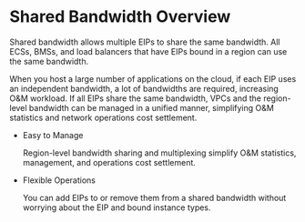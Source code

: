 # Shared Bandwidth Overview<a name="vpc010004"></a>

Shared bandwidth allows multiple EIPs to share the same bandwidth. All ECSs, BMSs, and load balancers that have EIPs bound in a region can use the same bandwidth.

When you host a large number of applications on the cloud, if each EIP uses an independent bandwidth, a lot of bandwidths are required, increasing O&M workload. If all EIPs share the same bandwidth, VPCs and the region-level bandwidth can be managed in a unified manner, simplifying O&M statistics and network operations cost settlement.

-   Easy to Manage

    Region-level bandwidth sharing and multiplexing simplify O&M statistics, management, and operations cost settlement.

-   Flexible Operations

    You can add EIPs to or remove them from a shared bandwidth without worrying about the EIP and bound instance types.


